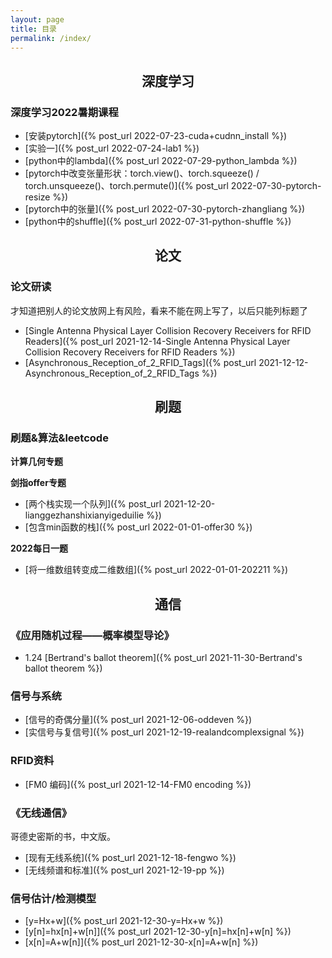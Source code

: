 ```yaml
---
layout: page
title: 目录
permalink: /index/
---
```

## <center>深度学习</center>
###  深度学习2022暑期课程
* [安装pytorch]({% post_url 2022-07-23-cuda+cudnn_install %})
* [实验一]({% post_url 2022-07-24-lab1 %})
* [python中的lambda]({% post_url 2022-07-29-python_lambda %})
* [pytorch中改变张量形状：torch.view()、torch.squeeze() / torch.unsqueeze()、torch.permute()]({% post_url 2022-07-30-pytorch-resize %})
* [pytorch中的张量]({% post_url 2022-07-30-pytorch-zhangliang %})
* [python中的shuffle]({% post_url 2022-07-31-python-shuffle %}) 



## <center>论文</center>

### 论文研读

才知道把别人的论文放网上有风险，看来不能在网上写了，以后只能列标题了

* [Single Antenna Physical Layer Collision Recovery Receivers for RFID Readers]({% post_url 2021-12-14-Single Antenna Physical Layer Collision Recovery Receivers for RFID Readers %})
* [Asynchronous_Reception_of_2_RFID_Tags]({% post_url 2021-12-12-Asynchronous_Reception_of_2_RFID_Tags %})



## <center>刷题</center>

###  刷题&算法&leetcode

**计算几何专题**



**剑指offer专题**
* [两个栈实现一个队列]({% post_url 2021-12-20-lianggezhanshixianyigeduilie %})
* [包含min函数的栈]({% post_url 2022-01-01-offer30 %})

**2022每日一题**

* [将一维数组转变成二维数组]({% post_url 2022-01-01-202211 %})



## <center>通信</center>
### 《应用随机过程——概率模型导论》

* 1.24 [Bertrand's ballot theorem]({% post_url 2021-11-30-Bertrand's ballot theorem %})

### 信号与系统

* [信号的奇偶分量]({% post_url 2021-12-06-oddeven %})
* [实信号与复信号]({% post_url 2021-12-19-realandcomplexsignal %})

### RFID资料
* [FM0 编码]({% post_url 2021-12-14-FM0 encoding %})



### 《无线通信》
哥德史密斯的书，中文版。
* [现有无线系统]({% post_url 2021-12-18-fengwo %})
* [无线频谱和标准]({% post_url 2021-12-19-pp %})

###  信号估计/检测模型
* [y=Hx+w]({% post_url 2021-12-30-y=Hx+w %})
* [y[n]=hx[n]+w[n]]({% post_url 2021-12-30-y[n]=hx[n]+w[n] %})
* [x[n]=A+w[n]]({% post_url 2021-12-30-x[n]=A+w[n] %})

